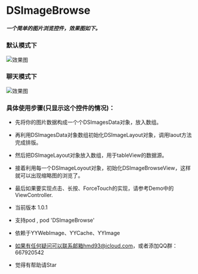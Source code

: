 # DSImageBrowse

##### 一个简单的图片浏览控件，效果图如下。

### 默认模式下
 ![效果图](https://github.com/helloAda/DSImageBrowse/blob/master/Demo/SnapShot/default.gif)

### 聊天模式下
 ![效果图](https://github.com/helloAda/DSImageBrowse/blob/master/Demo/SnapShot/chat.gif)

### 具体使用步骤(只显示这个控件的情况)：

* 先将你的图片数据构成一个个DSImagesData对象，放入数组。
* 再利用DSImagesData对象数组初始化DSImageLayout对象，调用laout方法完成排版。
* 然后把DSImageLayout对象放入数组，用于tableView的数据源。
* 接着利用每一个DSImageLoyout对象，初始化DSImageBrowseView，这样就可以出现缩略图的浏览了。
* 最后如果要实现点击、长按、ForceTouch的实现，请参考Demo中的ViewController.



* 当前版本 1.0.1
 
* 支持pod ,  pod 'DSImageBrowse'
* 依赖于YYWebImage、YYCache、YYImage


* 如果有任何疑问可以联系邮箱hmd93@icloud.com，或者添加QQ群：667920542
* 觉得有帮助请Star

